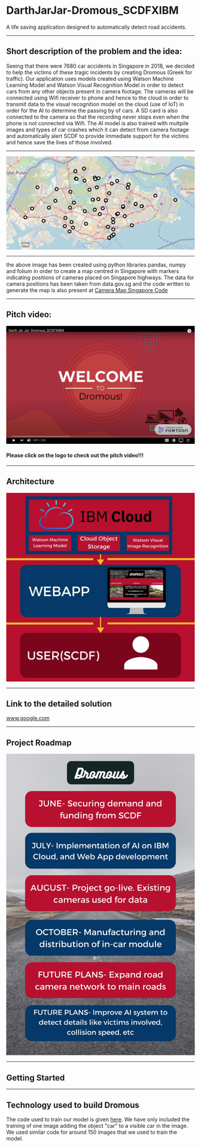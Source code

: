 # DarthJarJar-Dromous_SCDFXIBM
A life saving application designed to automatically detect road accidents.

---

## Short description of the problem and the idea:
Seeing that there were 7680 car accidents in Singapore in 2018, we decided to help the victims of these tragic incidents by creating Dromous (Greek for traffic). Our application uses models created using Watson Machine Learning Model and Watson Visual Recognition Model in order to detect cars from any other objects present in camera footage. The cameras will be connected using Wifi receiver to phone and hence to the cloud in order to transmit data to the visual recognition model on the cloud (use of IoT) in order for the AI to determine the passing by of cars. A SD card is also connected to the camera so that the recording never stops even when the phone is not connected via Wifi. The AI model is also trained with multpile images and types of car crashes which it can detect from camera footage and automatically alert SCDF to provide immediate support for the victims and hence save the lives of those involved.

---

![alt text][logo1]

[logo1]: https://github.com/DJrocks192s/DarthJarJar-Dromous_SCDFXIBM/blob/master/Singapore%20Camera%20Map.png "Map"

---

the above image has been created using python libraries pandas, numpy and folium in order to create a map centred in Singapore with markers indicating positions of cameras placed on Singapore highways. The data for camera positions has been taken from data.gov.sg and the code written to generate the map is also present at [Camera Map Singapore Code](https://github.com/DJrocks192s/DarthJarJar-Dromous_SCDFXIBM/blob/master/Camera%20Map%20Singapore%20Code.ipynb)

---

## Pitch video:

[![Watch the video](https://github.com/DJrocks192s/DarthJarJar-Dromous_SCDFXIBM/blob/master/pitch%20video%20starting%20screen.png)](https://youtu.be/2zeULYH6-kI)

#### Please click on the logo to check out the pitch video!!!

---

## Architecture

![alt text][logo]

[logo]: https://github.com/DJrocks192s/DarthJarJar-Dromous_SCDFXIBM/blob/master/Dromous%20Architecture(1).jpg "Dromous Architecture"
---

## Link to the detailed solution
www.google.com

---

## Project Roadmap

![alt text][logo2]

[logo2]: https://github.com/DJrocks192s/DarthJarJar-Dromous_SCDFXIBM/blob/master/Dromous%20Roadmap.jpg "Dromous Roadmap"

---

## Getting Started

---

## Technology used to build Dromous
The code used to train our model is given [here](https://github.com/DJrocks192s/DarthJarJar-Dromous_SCDFXIBM/blob/master/Visual%20Recognition%20Model%20Code.ipynb). We have only included the training of one image adding the object "car" to a visible car in the image. We used similar code for around 150 images that we used to train the model.
